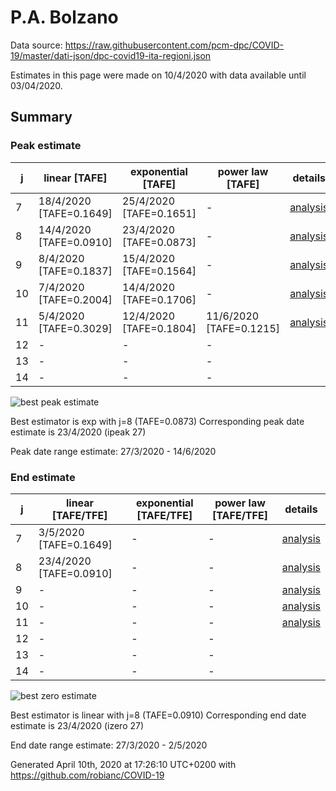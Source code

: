 # P.A. Bolzano


Data source: https://raw.githubusercontent.com/pcm-dpc/COVID-19/master/dati-json/dpc-covid19-ita-regioni.json

Estimates in this page were made on 10/4/2020 with data available until 03/04/2020.


## Summary 

### Peak estimate 
|j|linear [TAFE]|exponential [TAFE]|power law [TAFE]|details|
|---|----|-----------|---------|-------|
|7|18/4/2020 [TAFE=0.1649]|25/4/2020 [TAFE=0.1651]|-|[analysis](COVID-19_p.a._bolzano_j7_2020-04-03.md)|
|8|14/4/2020 [TAFE=0.0910]|23/4/2020 [TAFE=0.0873]|-|[analysis](COVID-19_p.a._bolzano_j8_2020-04-03.md)|
|9|8/4/2020 [TAFE=0.1837]|15/4/2020 [TAFE=0.1564]|-|[analysis](COVID-19_p.a._bolzano_j9_2020-04-03.md)|
|10|7/4/2020 [TAFE=0.2004]|14/4/2020 [TAFE=0.1706]|-|[analysis](COVID-19_p.a._bolzano_j10_2020-04-03.md)|
|11|5/4/2020 [TAFE=0.3029]|12/4/2020 [TAFE=0.1804]|11/6/2020 [TAFE=0.1215]|[analysis](COVID-19_p.a._bolzano_j11_2020-04-03.md)|
|12|-|-|-||
|13|-|-|-||
|14|-|-|-||

![best peak estimate](COVID-19_p.a._bolzano_j8_2020-04-03.png)

Best estimator is exp with j=8 (TAFE=0.0873)
Corresponding peak date estimate is 23/4/2020 (ipeak 27)


Peak date range estimate: 27/3/2020 - 14/6/2020

### End estimate 
|j|linear [TAFE/TFE]|exponential [TAFE/TFE]|power law [TAFE/TFE]|details|
|---|----|-----------|---------|-------|
|7|3/5/2020 [TAFE=0.1649]|-|-|[analysis](COVID-19_p.a._bolzano_j7_2020-04-03.md)|
|8|23/4/2020 [TAFE=0.0910]|-|-|[analysis](COVID-19_p.a._bolzano_j8_2020-04-03.md)|
|9|-|-|-|[analysis](COVID-19_p.a._bolzano_j9_2020-04-03.md)|
|10|-|-|-|[analysis](COVID-19_p.a._bolzano_j10_2020-04-03.md)|
|11|-|-|-|[analysis](COVID-19_p.a._bolzano_j11_2020-04-03.md)|
|12|-|-|-||
|13|-|-|-||
|14|-|-|-||

![best zero estimate](COVID-19_p.a._bolzano_j8_2020-04-03.png)

Best estimator is linear with j=8 (TAFE=0.0910)
Corresponding end date estimate is 23/4/2020 (izero 27)


End date range estimate: 27/3/2020 - 2/5/2020

Generated April 10th, 2020 at 17:26:10 UTC+0200 with https://github.com/robianc/COVID-19
